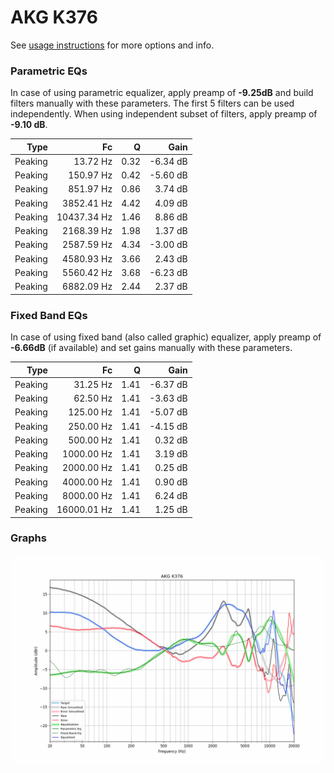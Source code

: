 # AKG K376
See [usage instructions](https://github.com/jaakkopasanen/AutoEq#usage) for more options and info.

### Parametric EQs
In case of using parametric equalizer, apply preamp of **-9.25dB** and build filters manually
with these parameters. The first 5 filters can be used independently.
When using independent subset of filters, apply preamp of **-9.10 dB**.

| Type    | Fc          |    Q | Gain     |
|--------:|------------:|-----:|---------:|
| Peaking | 13.72 Hz    | 0.32 | -6.34 dB |
| Peaking | 150.97 Hz   | 0.42 | -5.60 dB |
| Peaking | 851.97 Hz   | 0.86 | 3.74 dB  |
| Peaking | 3852.41 Hz  | 4.42 | 4.09 dB  |
| Peaking | 10437.34 Hz | 1.46 | 8.86 dB  |
| Peaking | 2168.39 Hz  | 1.98 | 1.37 dB  |
| Peaking | 2587.59 Hz  | 4.34 | -3.00 dB |
| Peaking | 4580.93 Hz  | 3.66 | 2.43 dB  |
| Peaking | 5560.42 Hz  | 3.68 | -6.23 dB |
| Peaking | 6882.09 Hz  | 2.44 | 2.37 dB  |

### Fixed Band EQs
In case of using fixed band (also called graphic) equalizer, apply preamp of **-6.66dB**
(if available) and set gains manually with these parameters.

| Type    | Fc          |    Q | Gain     |
|--------:|------------:|-----:|---------:|
| Peaking | 31.25 Hz    | 1.41 | -6.37 dB |
| Peaking | 62.50 Hz    | 1.41 | -3.63 dB |
| Peaking | 125.00 Hz   | 1.41 | -5.07 dB |
| Peaking | 250.00 Hz   | 1.41 | -4.15 dB |
| Peaking | 500.00 Hz   | 1.41 | 0.32 dB  |
| Peaking | 1000.00 Hz  | 1.41 | 3.19 dB  |
| Peaking | 2000.00 Hz  | 1.41 | 0.25 dB  |
| Peaking | 4000.00 Hz  | 1.41 | 0.90 dB  |
| Peaking | 8000.00 Hz  | 1.41 | 6.24 dB  |
| Peaking | 16000.01 Hz | 1.41 | 1.25 dB  |

### Graphs
![](./AKG%20K376.png)
